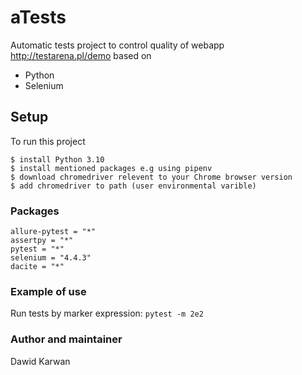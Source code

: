 # aTests
Automatic tests project to control quality of webapp http://testarena.pl/demo
based on
* Python
* Selenium


## Setup
To run this project

```
$ install Python 3.10
$ install mentioned packages e.g using pipenv
$ download chromedriver relevent to your Chrome browser version
$ add chromedriver to path (user environmental varible)
```

### Packages
```
allure-pytest = "*"
assertpy = "*"
pytest = "*"
selenium = "4.4.3"
dacite = "*"
```

### Example of use
Run tests by marker expression: `pytest -m 2e2`

### Author and maintainer
Dawid Karwan